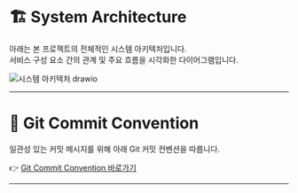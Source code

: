 # 🏗️ System Architecture

아래는 본 프로젝트의 전체적인 시스템 아키텍처입니다.  
서비스 구성 요소 간의 관계 및 주요 흐름을 시각화한 다이어그램입니다.

![시스템 아키텍처 drawio](https://github.com/user-attachments/assets/4107c5ef-83ed-41dc-bcbb-2471eeb13bcf)

---

# 📌 Git Commit Convention

일관성 있는 커밋 메시지를 위해 아래 Git 커밋 컨벤션을 따릅니다.

👉 [Git Commit Convention 바로가기](https://github.com/prgrms-be-devcourse/NBE5-6-1-Team10/wiki/%F0%9F%8C%B1-Git-Commit-Convention)

---

